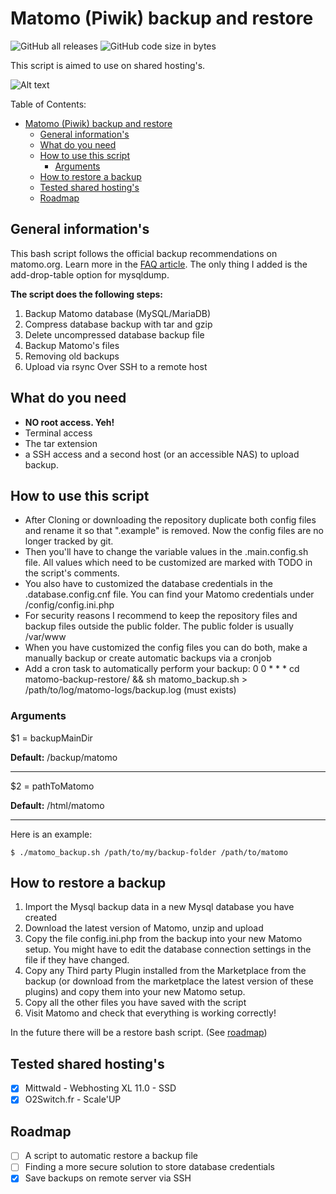 # Matomo (Piwik) backup and restore

![GitHub all releases](https://img.shields.io/github/downloads/felix-berlin/matomo-backup-restore/total?style=flat-square)
![GitHub code size in bytes](https://img.shields.io/github/languages/code-size/felix-berlin/matomo-backup-restore?style=flat-square)

This script is aimed to use on shared hosting's.

![Alt text](matomo_backup_restore_terminal_screenshot.jpg?raw=true "Terminal screenshot")

Table of Contents:

- [Matomo (Piwik) backup and restore](#matomo-piwik-backup-and-restore)
  - [General information's](#general-informations)
  - [What do you need](#what-do-you-need)
  - [How to use this script](#how-to-use-this-script)
    - [Arguments](#arguments)
  - [How to restore a backup](#how-to-restore-a-backup)
  - [Tested shared hosting's](#tested-shared-hostings)
  - [Roadmap](#roadmap)

## General information's

This bash script follows the official backup recommendations on matomo.org. Learn more in the [FAQ article](https://matomo.org/faq/how-to/how-do-i-backup-and-restore-the-matomo-data/).
The only thing I added is the add-drop-table option for mysqldump.

**The script does the following steps:**

1. Backup Matomo database (MySQL/MariaDB)
2. Compress database backup with tar and gzip
3. Delete uncompressed database backup file
4. Backup Matomo's files
5. Removing old backups
6. Upload via rsync Over SSH to a remote host 

## What do you need

- **NO root access. Yeh!**
- Terminal access
- The tar extension
- a SSH access and a second host (or an accessible NAS) to upload backup.

## How to use this script

- After Cloning or downloading the repository duplicate both config files and rename it so that ".example" is removed. Now the config files are no longer tracked by git.
- Then you'll have to change the variable values in the .main.config.sh file. All values which need to be customized are marked with TODO in the script's comments.
- You also have to customized the database credentials in the .database.config.cnf file. You can find your Matomo credentials under /config/config.ini.php
- For security reasons I recommend to keep the repository files and backup files outside the public folder. The public folder is usually /var/www
- When you have customized the config files you can do both, make a manually backup or create automatic backups via a cronjob
- Add a cron task to automatically perform your backup: 0 0 * * * cd matomo-backup-restore/ && sh matomo_backup.sh > /path/to/log/matomo-logs/backup.log (must exists)

### Arguments

$1 = backupMainDir

**Default:** /backup/matomo

---

$2 = pathToMatomo

**Default:** /html/matomo

---

Here is an example:

```$ ./matomo_backup.sh /path/to/my/backup-folder /path/to/matomo```

## How to restore a backup

1. Import the Mysql backup data in a new Mysql database you have created
2. Download the latest version of Matomo, unzip and upload
3. Copy the file config.ini.php from the backup into your new Matomo setup. You might have to edit the database connection settings in the file if they have changed.
4. Copy any Third party Plugin installed from the Marketplace from the backup (or download from the marketplace the latest version of these plugins) and copy them into your new Matomo setup.
5. Copy all the other files you have saved with the script
6. Visit Matomo and check that everything is working correctly!

In the future there will be a restore bash script. (See [roadmap](#roadmap))

## Tested shared hosting's

- [x] Mittwald - Webhosting XL 11.0 - SSD
- [x] O2Switch.fr - Scale'UP

## Roadmap

- [ ] A script to automatic restore a backup file
- [ ] Finding a more secure solution to store database credentials
- [x] Save backups on remote server via SSH
